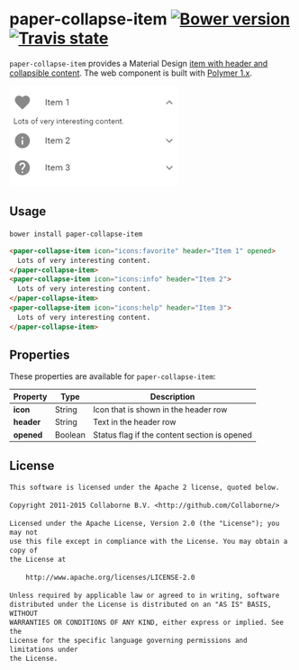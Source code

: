paper-collapse-item [![Bower version](https://badge.fury.io/bo/paper-collapse-item.svg)](http://badge.fury.io/bo/paper-collapse-item) [![Travis state](https://travis-ci.org/Collaborne/paper-collapse-item.svg?branch=master)](https://travis-ci.org/Collaborne/paper-collapse-item)
=========

`paper-collapse-item` provides a Material Design [item with header and collapsible content](https://www.google.com/design/spec/components/lists.html). The web component is built with [Polymer 1.x](https://www.polymer-project.org).

![Screenshot](/doc/screenshot.png "Screenshot")


## Usage

`bower install paper-collapse-item`

```html
<paper-collapse-item icon="icons:favorite" header="Item 1" opened>
  Lots of very interesting content.
</paper-collapse-item>
<paper-collapse-item icon="icons:info" header="Item 2">
  Lots of very interesting content.
</paper-collapse-item>
<paper-collapse-item icon="icons:help" header="Item 3">
  Lots of very interesting content.
</paper-collapse-item>
```


## Properties

These properties are available for `paper-collapse-item`:

Property   | Type    | Description
---------- | ------- | ----------------------------
**icon**   | String  | Icon that is shown in the header row
**header** | String  | Text in the header row
**opened** | Boolean | Status flag if the content section is opened


## License

    This software is licensed under the Apache 2 license, quoted below.

    Copyright 2011-2015 Collaborne B.V. <http://github.com/Collaborne/>

    Licensed under the Apache License, Version 2.0 (the "License"); you may not
    use this file except in compliance with the License. You may obtain a copy of
    the License at

        http://www.apache.org/licenses/LICENSE-2.0

    Unless required by applicable law or agreed to in writing, software
    distributed under the License is distributed on an "AS IS" BASIS, WITHOUT
    WARRANTIES OR CONDITIONS OF ANY KIND, either express or implied. See the
    License for the specific language governing permissions and limitations under
    the License.
    